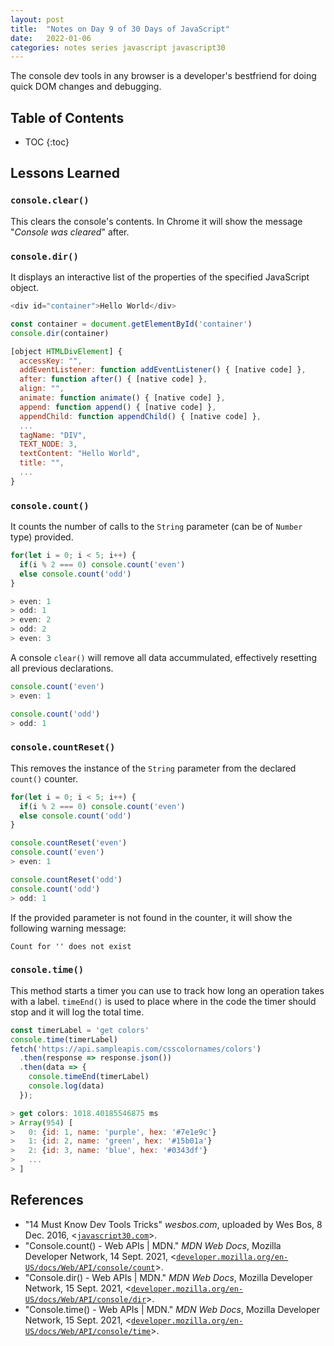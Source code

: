 ```yaml
---
layout: post
title:  "Notes on Day 9 of 30 Days of JavaScript"
date:   2022-01-06
categories: notes series javascript javascript30
---
```


The console dev tools in any browser is a developer's bestfriend for doing quick DOM changes and debugging.

## Table of Contents
* TOC
{:toc}

## Lessons Learned

### `console.clear()`

This clears the console's contents. In Chrome it will show the message "*Console was cleared*" after.

### `console.dir()`

It displays an interactive list of the properties of the specified JavaScript object.

~~~ javascript
<div id="container">Hello World</div>

const container = document.getElementById('container')
console.dir(container)

[object HTMLDivElement] {
  accessKey: "",
  addEventListener: function addEventListener() { [native code] },
  after: function after() { [native code] },
  align: "",
  animate: function animate() { [native code] },
  append: function append() { [native code] },
  appendChild: function appendChild() { [native code] },
  ...
  tagName: "DIV",
  TEXT_NODE: 3,
  textContent: "Hello World",
  title: "",
  ...
}
~~~

### `console.count()`

It counts the number of calls to the `String` parameter (can be of `Number` type) provided.

~~~ javascript
for(let i = 0; i < 5; i++) {
  if(i % 2 === 0) console.count('even')
  else console.count('odd')
}

> even: 1
> odd: 1
> even: 2
> odd: 2
> even: 3
~~~

A console `clear()` will remove all data accummulated, effectively resetting all previous declarations.

~~~ javascript
console.count('even')
> even: 1

console.count('odd')
> odd: 1
~~~

### `console.countReset()`

This removes the instance of the `String` parameter from the declared `count()` counter.

~~~ javascript
for(let i = 0; i < 5; i++) {
  if(i % 2 === 0) console.count('even')
  else console.count('odd')
}

console.countReset('even')
console.count('even')
> even: 1

console.countReset('odd')
console.count('odd')
> odd: 1
~~~

If the provided parameter is not found in the counter, it will show the following warning message:

~~~
Count for '' does not exist
~~~

### `console.time()`

This method starts a timer you can use to track how long an operation takes with a label.
`timeEnd()` is used to place where in the code the timer should stop and it will log the total time.

~~~ javascript
const timerLabel = 'get colors'
console.time(timerLabel)
fetch('https://api.sampleapis.com/csscolornames/colors')
  .then(response => response.json())
  .then(data => {
    console.timeEnd(timerLabel)
    console.log(data)
  });

> get colors: 1018.40185546875 ms
> Array(954) [
>   0: {id: 1, name: 'purple', hex: '#7e1e9c'}
>   1: {id: 2, name: 'green', hex: '#15b01a'}
>   2: {id: 3, name: 'blue', hex: '#0343df'}
>   ...
> ]
~~~

## References
* "14 Must Know Dev Tools Tricks" *wesbos.com*, uploaded by Wes Bos, 8 Dec. 2016, <[`javascript30.com`](https://javascript30.com/)>.
* "Console.count() - Web APIs \| MDN." *MDN Web Docs*, Mozilla Developer Network, 14 Sept. 2021, <[`developer.mozilla.org/en-US/docs/Web/API/console/count`](https://developer.mozilla.org/en-US/docs/Web/API/console/count)>.
* "Console.dir() - Web APIs \| MDN." *MDN Web Docs*, Mozilla Developer Network, 15 Sept. 2021, <[`developer.mozilla.org/en-US/docs/Web/API/console/dir`](https://developer.mozilla.org/en-US/docs/Web/API/console/dir)>.
* "Console.time() - Web APIs \| MDN." *MDN Web Docs*, Mozilla Developer Network, 15 Sept. 2021, <[`developer.mozilla.org/en-US/docs/Web/API/console/time`](https://developer.mozilla.org/en-US/docs/Web/API/console/time)>.
